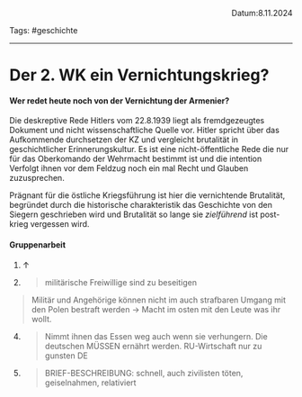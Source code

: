 <p align="right">Datum:8.11.2024</p>

Tags: #geschichte 

---

# Der 2. WK ein Vernichtungskrieg?
#### Wer redet heute noch von der Vernichtung der Armenier?
Die deskreptive Rede Hitlers vom 22.8.1939 liegt als fremdgezeugtes Dokument und nicht wissenschaftliche Quelle vor. Hitler spricht über das Aufkommende durchsetzen der KZ und vergleicht brutalität in geschichtlicher Erinnerungskultur. Es ist eine nicht-öffentliche Rede die nur für das Oberkomando der Wehrmacht bestimmt ist und die intention Verfolgt ihnen vor dem Feldzug noch ein mal Recht und Glauben zuzusprechen.

Prägnant für die östliche Kriegsführung ist hier die vernichtende Brutalität, begründet durch die historische charakteristik das Geschichte von den Siegern geschrieben wird und Brutalität so lange sie *zielführend* ist post-krieg vergessen wird. 


#### Gruppenarbeit
1. ↑
1. >  militärische Freiwillige sind zu beseitigen
> Militär und Angehörige können nicht im auch strafbaren Umgang mit den Polen bestraft werden
→ Macht im osten mit den Leute was ihr wollt.
4. > Nimmt ihnen das Essen weg auch wenn sie verhungern. Die deutschen MÜSSEN ernährt werden. RU-Wirtschaft nur zu gunsten DE
2. > BRIEF-BESCHREIBUNG: schnell, auch zivilisten töten, geiselnahmen, relativiert
